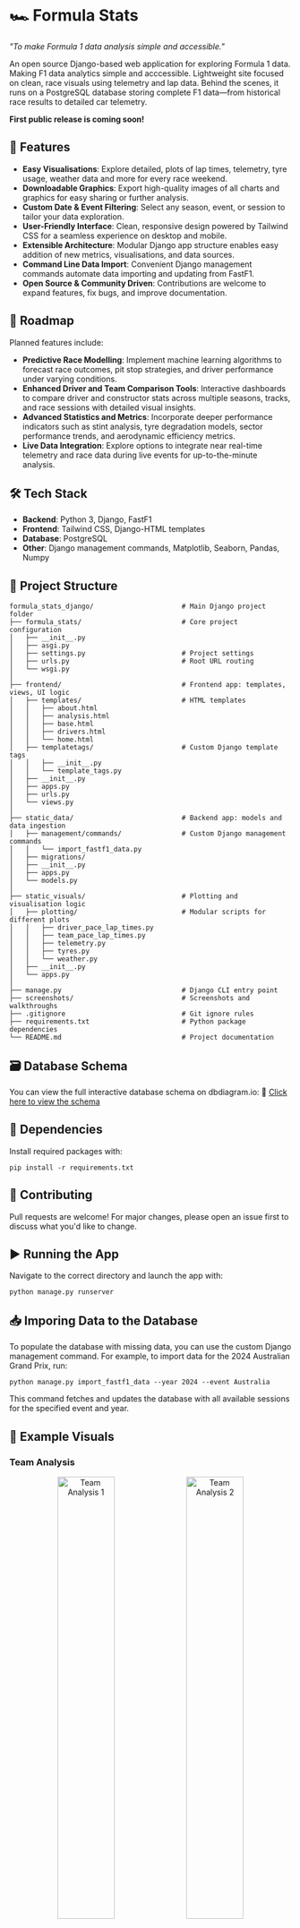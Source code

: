 # 🏎️ Formula Stats

_"To make Formula 1 data analysis simple and accessible."_

An open source Django-based web application for exploring Formula 1 data. Making F1 data analytics simple and acccessible. Lightweight site focused on clean, race visuals using telemetry and lap data. Behind the scenes, it runs on a PostgreSQL database storing complete F1 data—from historical race results to detailed car telemetry.

**First public release is coming soon!**

## 🚀 Features

- **Easy Visualisations**: Explore detailed, plots of lap times, telemetry, tyre usage, weather data and more for every race weekend.
- **Downloadable Graphics**: Export high-quality images of all charts and graphics for easy sharing or further analysis.
- **Custom Date & Event Filtering**: Select any season, event, or session to tailor your data exploration.
- **User-Friendly Interface**: Clean, responsive design powered by Tailwind CSS for a seamless experience on desktop and mobile.
- **Extensible Architecture**: Modular Django app structure enables easy addition of new metrics, visualisations, and data sources.
- **Command Line Data Import**: Convenient Django management commands automate data importing and updating from FastF1.
- **Open Source & Community Driven**: Contributions are welcome to expand features, fix bugs, and improve documentation.

## 🔮 Roadmap
Planned features include:
- **Predictive Race Modelling**: Implement machine learning algorithms to forecast race outcomes, pit stop strategies, and driver performance under varying conditions.
- **Enhanced Driver and Team Comparison Tools**: Interactive dashboards to compare driver and constructor stats across multiple seasons, tracks, and race sessions with detailed visual insights.
- **Advanced Statistics and Metrics**: Incorporate deeper performance indicators such as stint analysis, tyre degradation models, sector performance trends, and aerodynamic efficiency metrics.
- **Live Data Integration**: Explore options to integrate near real-time telemetry and race data during live events for up-to-the-minute analysis.

## 🛠 Tech Stack

- **Backend**: Python 3, Django, FastF1
- **Frontend**: Tailwind CSS, Django-HTML templates
- **Database**: PostgreSQL
- **Other**: Django management commands, Matplotlib, Seaborn, Pandas, Numpy

## 🧱 Project Structure

```
formula_stats_django/                      # Main Django project folder
├── formula_stats/                         # Core project configuration
│   ├── __init__.py
│   ├── asgi.py
│   ├── settings.py                        # Project settings
│   ├── urls.py                            # Root URL routing
│   └── wsgi.py
│
├── frontend/                              # Frontend app: templates, views, UI logic
│   ├── templates/                         # HTML templates
│   │   ├── about.html
│   │   ├── analysis.html
│   │   ├── base.html
│   │   ├── drivers.html
│   │   └── home.html
│   ├── templatetags/                      # Custom Django template tags
│   │   ├── __init__.py
│   │   └── template_tags.py
│   ├── __init__.py
│   ├── apps.py
│   ├── urls.py
│   └── views.py
│
├── static_data/                           # Backend app: models and data ingestion
│   ├── management/commands/               # Custom Django management commands
│   │   └── import_fastf1_data.py
│   ├── migrations/
│   ├── __init__.py
│   ├── apps.py
│   └── models.py
│
├── static_visuals/                        # Plotting and visualisation logic
│   ├── plotting/                          # Modular scripts for different plots
│   │   ├── driver_pace_lap_times.py
│   │   ├── team_pace_lap_times.py
│   │   ├── telemetry.py
│   │   ├── tyres.py
│   │   └── weather.py
│   ├── __init__.py
│   └── apps.py
│
├── manage.py                              # Django CLI entry point
├── screenshots/                           # Screenshots and walkthroughs
├── .gitignore                             # Git ignore rules
├── requirements.txt                       # Python package dependencies
└── README.md                              # Project documentation                                 
```

## 🗃️ Database Schema
You can view the full interactive database schema on dbdiagram.io: 🔗 [Click here to view the schema](https://dbdiagram.io/d/Formula-Stats-DB-67f1919a4f7afba1847a317f)

## 🧰 Dependencies
Install required packages with:
```
pip install -r requirements.txt
```

## 🤝 Contributing
Pull requests are welcome! For major changes, please open an issue first to discuss what you'd like to change.

## ▶️ Running the App
Navigate to the correct directory and launch the app with:
```
python manage.py runserver
```

## 📥 Imporing Data to the Database
To populate the database with missing data, you can use the custom Django management command. For example, to import data for the 2024 Australian Grand Prix, run:
```
python manage.py import_fastf1_data --year 2024 --event Australia
```
This command fetches and updates the database with all available sessions for the specified event and year.

## 📸 Example Visuals
### Team Analysis
<p align="center">
  <img src="screenshots/team_lap_times_distribution_2025_chinese_grand_prix_race.png" alt="Team Analysis 1" width="45%" />
  <img src="screenshots/team_avg_pace_comparison_2025_chinese_grand_prix_race.png" alt="Team Analysis 2" width="45%" />
</p>

### Driver Analysis
![Driver Analysis](screenshots/driver_lap_time_distribution_2025_chinese_grand_prix_race.png)

### Tyre Analysis
![Tyre Analysis](screenshots/track_tyre_evolution_2025_chinese_grand_prix_race.png)

### Weather Analysis
![Weather Analysis](screenshots/weather_data_2025_chinese_grand_prix_race.png)

### 🎥 Walkthrough
![App Walkthrough](screenshots/demo_walkthrough.gif)

## ✍🏻 Acknowledgements ##
This project uses data provided by the FastF1 library, created and maintained by Theo Ehrlich. Huge thanks to the FastF1 community for making detailed F1 data accessible for analysis and visualisation.

## 👨🏻‍💻 Author
Bartosz Tylczynski – UoL Computer Science student, Formula 1 strategy & data enthusiast.

## 📄 License
MIT License – feel free to use, adapt, and expand this project. Credit required.

## ‼️ Disclaimer
Formula Stats is a work-in-progress, independent platform, created for educational purposes and is not affiliated with, endorsed by,
or in any way officially connected to Formula 1, F1, the FIA (Fédération Internationale de l'Automobile), or any other Formula 1-related entities.
All trademarks, logos, team names, driver names are the property of their respective owners.
Formula Stats provides data and analysis based on publicly available information and does not represent any official Formula 1 organisation.
